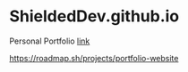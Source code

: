 # ShieldedDev.github.io
Personal Portfolio
[link](https://ShieldedDev.github.io)

https://roadmap.sh/projects/portfolio-website
